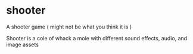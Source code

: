 # shooter
A shooter game ( might not be what you think it is )


Shooter is a cole of whack a mole with different sound effects, audio, and image assets